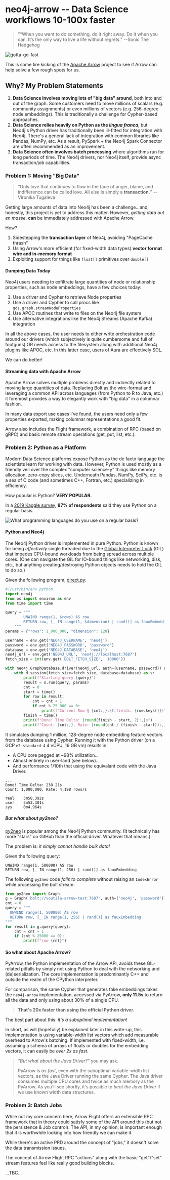 # neo4j-arrow -- Data Science workflows 10-100x faster

> "“When you want to do something, do it right away. Do it when you can. 
> It’s the only way to live a life without regrets.” 
>   --Sonic The Hedgehog

![gotta-go-fast](./fast.gif)

This is some tire kicking of the [Apache Arrow](https://arrow.apache.org/)
project to see if Arrow can help solve a few rough spots for us.

## Why? My Problem Statements

1. **Data Science involves moving lots of "big data" around**, both into and 
   out of the graph. Some customers need to move millions of scalars (e.g. 
   community assignments) or even millions of vectors (e.g. 256-degree node 
   embeddings). This is traditionally a challenge for Cypher-based approaches.
2. **Data Science relies heavily on Python as the _lingua franca_**, but 
   Neo4j's Python driver has traditionally been ill-fitted for integration 
   with Neo4j. There's a general lack of integration with common libraries 
   like Pandas, NumPy, etc. As a result, PySpark + the Neo4j Spark Connector 
   are often recommended as an improvement.
3. **Data Science often involves batch processing** where algorithms run for 
   long periods of time. The Neo4j drivers, nor Neo4j itself, provide async 
   transaction/job capabilities.

### Problem 1: Moving "Big Data"

> “Only love that continues to flow in the face of anger, blame, and 
> indifference can be called love. All else is simply a **transaction.**” 
>   -- Vironika Tugaleva

Getting large amounts of data into Neo4j has been a challenge...and, honestly, 
this project is yet to address this matter. However, _getting data out en 
masse_, **can** be immediately addressed with Apache Arrow.

How?

1. Sidestepping the **transaction layer** of Neo4j, avoiding "PageCache thrash"
2. Using Arrow's more efficient (for fixed-width data types) **vector format 
   wire and in-memory format**
3. Exploiting support for things like `float[]` primitives over `double[]`

#### Dumping Data Today
Neo4j users needing to exfiltrate large quantities of node or relationship 
properties, such as node embeddings, have a few choices today:

1. Use a driver and Cypher to retrieve Node properties
2. Use a driver and Cypher to call procs like `gds.graph.streamNodeProperties`
3. Use APOC routines that write to files on the Neo4j file system
4. Use alternative integrations like the Neo4j Streams (Apache Kafka) 
   integration

In all the above cases, the user needs to either write orchestration code 
around our drivers (which subjectively is quite cumbersome and full of 
footguns) OR needs access to the filesystem along with additional Neo4j 
plugins like APOC, etc. In this latter case, users of Aura are effectively SOL.

We can do better!

#### Streaming data with Apache Arrow
Apache Arrow solves multiple problems directly and indirectly related to 
moving large quantities of data. Replacing Bolt as the wire-format and
leveraging a common API across languages (from Python to R to Java, etc.) it 
foremost provides a way to elegantly work with "big data" in a columnar 
fashion.

In many data export use cases I've found, the users need only a few 
properties exported, making columnar representations a good fit.

Arrow also includes the Flight framework, a combination of RPC (based on 
gRPC) and basic remote stream operations (get, put, list, etc.).

### Problem 2: Python as a Platform
Modern Data Science platforms expose Python as the de facto language the 
scientists learn for working with data. However, Python is used mostly as a 
friendly veil over the complex "computer science-y" things like memory 
allocation, zero-copy slices, etc. Underneath Pandas, NumPy, SciPy, etc. is 
a sea of C code (and sometimes C++, Fortran, etc.) specializing in efficiency.

How popular is Python? **VERY POPULAR.**

In a [2019 Kaggle survey](http://businessoverbroadway.com/2020/06/29/usage-of-programming-languages-by-data-scientists-python-grows-while-r-weakens/
), **87% of respondents** said they use Python on a regular basis.

![What programming languages do you use on a regular basis?](http://businessoverbroadway.com/wp-content/uploads/2020/06/Kaggle_Programming_2019.png)

#### Python and Neo4j
The Neo4j Python driver is implemented in pure Python. Python is known for 
being _effectively_ single threaded due to the 
[Global Interpreter Lock](https://en.wikipedia.org/wiki/Global_interpreter_lock)
(GIL) that impedes CPU-bound workloads from being spread across multiple 
cores. (One can navigate the GIL for IO-bound things like networking, disk, 
etc., but anything creating/destroying Python objects needs to hold the GIL 
to do so.)

Given the following program, [direct.py](./direct.py):

```python
#!/usr/bin/env python
import neo4j
from os import environ as env
from time import time

query = """
        UNWIND range(1, $rows) AS row
        RETURN row, [_ IN range(1, $dimension) | rand()] as fauxEmbedding
    """
params = {"rows": 1_000_000, "dimension": 128}

username = env.get('NEO4J_USERNAME', 'neo4j')
password = env.get('NEO4J_PASSWORD', 'password')
database = env.get('NEO4J_DATABASE', 'neo4j')
neo4j_url = env.get('NEO4J_URL', 'neo4j://localhost:7687')
fetch_size = int(env.get('BOLT_FETCH_SIZE', '10000'))

with neo4j.GraphDatabase.driver(neo4j_url, auth=(username, password)) as d:
    with d.session(fetch_size=fetch_size, database=database) as s:
        print(f"Starting query {query}")
        result = s.run(query, params)
        cnt = 0
        start = time()
        for row in result:
            cnt = cnt + 1
            if cnt % 25_000 == 0:
                print(f"Current Row @ {cnt:,}:\t[fields: {row.keys()}]")
        finish = time()
        print(f"Done! Time Delta: {round(finish - start, 2):,}s")
        print(f"Count: {cnt:,}, Rate: {round(cnt / (finish - start)):,} rows/s")
```

It simulates dumping 1 million, 128-degree node embedding feature vectors from 
the database using Cypher. Running it with the Python driver (on a GCP 
`e2-standard-4` 4 vCPU, 16 GB vm) results in:

* A CPU core pegged at ~98% utilization...
* Almost entirely in user-land (see below)...
* And performance 1/10th that using the equivalant code with the Java Driver.

```
...
Done! Time Delta: 238.21s
Count: 1,000,000, Rate: 4,198 rows/s

real    3m58.392s
user    3m53.301s
sys     0m4.964s
```

##### But what about py2neo?
[py2neo](https://github.com/technige/py2neo) is popular among the Neo4j 
Python community. (It technically has more "stars" on GitHub than the 
official driver. Whatever that means.)

The problem is: _it simply cannot handle bulk data!_

Given the following query:

```cypher
UNWIND range(1, 500000) AS row
RETURN row, [_ IN range(1, 256) | rand()] as fauxEmbedding
```

The following `py2neo` code *fails to complete* without raising an 
`IndexError` while processing the bolt stream:

```python
from py2neo import Graph
g = Graph('bolt://voutila-arrow-test:7687', auth=('neo4j', 'password'))
cnt = 0
query = """
  UNWIND range(1, 500000) AS row
  RETURN row, [_ IN range(1, 256) | rand()] as fauxEmbedding
"""
for result in g.query(query):
    cnt = cnt + 1
    if (cnt % 25000 == 0):
        print(f"row {cnt}")
```

#### So what about Apache Arrow?
PyArrow, the Python implementation of the Arrow API, avoids these 
GIL-related pitfalls by simply not using Python to deal with the networking 
and (de)serialization. The core implementation is predominantly C++ and 
outside the realm of the CPython interpreter.

For comparison, the same Cypher that generates fake embeddings takes the 
`neo4j-arrow` implementation, accessed via PyArrow, **only 11.5s** to return 
all the data and only using about 30% of a single CPU.

> **That's 20x faster than using the official Python driver.**

The best part about this: _it's a suboptimal implementation!_

In short, as will (hopefully) be explained later in this write-up, this 
implementation is using variable-width list vectors which add measurable 
overhead to Arrow's batching. If implemented with fixed-width, i.e. assuming 
a schema of arrays of floats or doubles for the embedding vectors, it can 
easily be _over 2x as fast_.

> _"But what about the Java Driver?"_ you may ask.
> 
> PyArrow is _as fast_, even with the suboptimal variable-width list vectors,
> as the Java Driver running the same Cypher. The Java driver consumes 
> multiple CPU cores and twice as much memory as the PyArrow. As you'll see 
> shortly, it's possible to _beat the Java Driver_ if we use known width 
> data structures.

### Problem 3: Batch Jobs
While not my core concern here, Arrow Flight offers an extensible RPC 
framework that in theory could satisfy some of the API around this (but not 
the persistence & Job control). The API, in my opinion, is important enough 
that it is worthwhile looking into how friendly we can make it.

While there's an active PRD around the concept of "jobs," it doesn't solve 
the data transmission issues.

The concept of Arrow Flight RPC "actions" along with the basic "get"/"set" 
stream features feel like really good building blocks.


...TBC...